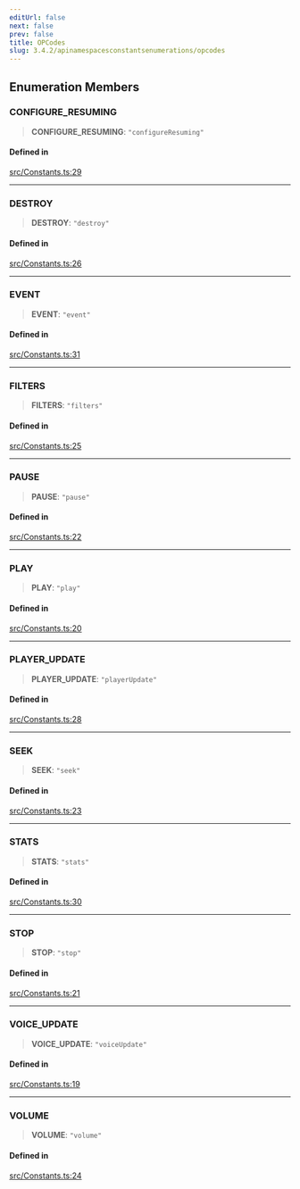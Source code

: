 ```yaml
---
editUrl: false
next: false
prev: false
title: OPCodes
slug: 3.4.2/apinamespacesconstantsenumerations/opcodes
---
```


## Enumeration Members

### CONFIGURE\_RESUMING

> **CONFIGURE\_RESUMING**: `"configureResuming"`

#### Defined in

[src/Constants.ts:29](https://github.com/shipgirlproject/shoukaku/blob/e7d94081cabbda7327dc04e467a45fcda49c24f2/src/Constants.ts#L29)

***

### DESTROY

> **DESTROY**: `"destroy"`

#### Defined in

[src/Constants.ts:26](https://github.com/shipgirlproject/shoukaku/blob/e7d94081cabbda7327dc04e467a45fcda49c24f2/src/Constants.ts#L26)

***

### EVENT

> **EVENT**: `"event"`

#### Defined in

[src/Constants.ts:31](https://github.com/shipgirlproject/shoukaku/blob/e7d94081cabbda7327dc04e467a45fcda49c24f2/src/Constants.ts#L31)

***

### FILTERS

> **FILTERS**: `"filters"`

#### Defined in

[src/Constants.ts:25](https://github.com/shipgirlproject/shoukaku/blob/e7d94081cabbda7327dc04e467a45fcda49c24f2/src/Constants.ts#L25)

***

### PAUSE

> **PAUSE**: `"pause"`

#### Defined in

[src/Constants.ts:22](https://github.com/shipgirlproject/shoukaku/blob/e7d94081cabbda7327dc04e467a45fcda49c24f2/src/Constants.ts#L22)

***

### PLAY

> **PLAY**: `"play"`

#### Defined in

[src/Constants.ts:20](https://github.com/shipgirlproject/shoukaku/blob/e7d94081cabbda7327dc04e467a45fcda49c24f2/src/Constants.ts#L20)

***

### PLAYER\_UPDATE

> **PLAYER\_UPDATE**: `"playerUpdate"`

#### Defined in

[src/Constants.ts:28](https://github.com/shipgirlproject/shoukaku/blob/e7d94081cabbda7327dc04e467a45fcda49c24f2/src/Constants.ts#L28)

***

### SEEK

> **SEEK**: `"seek"`

#### Defined in

[src/Constants.ts:23](https://github.com/shipgirlproject/shoukaku/blob/e7d94081cabbda7327dc04e467a45fcda49c24f2/src/Constants.ts#L23)

***

### STATS

> **STATS**: `"stats"`

#### Defined in

[src/Constants.ts:30](https://github.com/shipgirlproject/shoukaku/blob/e7d94081cabbda7327dc04e467a45fcda49c24f2/src/Constants.ts#L30)

***

### STOP

> **STOP**: `"stop"`

#### Defined in

[src/Constants.ts:21](https://github.com/shipgirlproject/shoukaku/blob/e7d94081cabbda7327dc04e467a45fcda49c24f2/src/Constants.ts#L21)

***

### VOICE\_UPDATE

> **VOICE\_UPDATE**: `"voiceUpdate"`

#### Defined in

[src/Constants.ts:19](https://github.com/shipgirlproject/shoukaku/blob/e7d94081cabbda7327dc04e467a45fcda49c24f2/src/Constants.ts#L19)

***

### VOLUME

> **VOLUME**: `"volume"`

#### Defined in

[src/Constants.ts:24](https://github.com/shipgirlproject/shoukaku/blob/e7d94081cabbda7327dc04e467a45fcda49c24f2/src/Constants.ts#L24)
